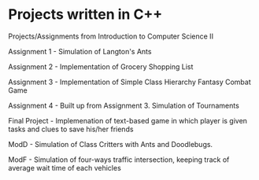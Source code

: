 # Projects written in C++
Projects/Assignments from Introduction to Computer Science II

Assignment 1 - Simulation of Langton's Ants

Assignment 2 - Implementation of Grocery Shopping List

Assignment 3 - Implementation of Simple Class Hierarchy Fantasy Combat Game

Assignment 4 - Built up from Assignment 3. Simulation of Tournaments

Final Project - Implemenation of text-based game in which player is given tasks and clues to save his/her friends

ModD - Simulation of Class Critters with Ants and Doodlebugs. 

ModF - Simulation of four-ways traffic intersection, keeping track of average wait time of each vehicles
